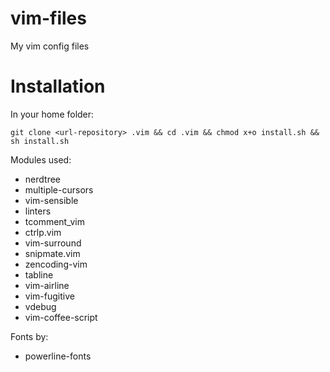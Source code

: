 vim-files
=========

My vim config files

Installation
=======

In your home folder:

```
git clone <url-repository> .vim && cd .vim && chmod x+o install.sh && sh install.sh

```

Modules used:

* nerdtree
* multiple-cursors
* vim-sensible
* linters
* tcomment_vim
* ctrlp.vim
* vim-surround
* snipmate.vim
* zencoding-vim
* tabline
* vim-airline
* vim-fugitive
* vdebug
* vim-coffee-script

Fonts by:

* powerline-fonts
